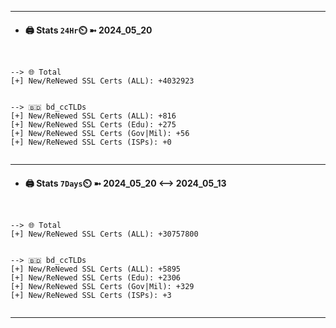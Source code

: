 

---
- #### 🖨️ **Stats** `24Hr`⏲️ ➼ 2024_05_20
```console


--> 🌐 Total
[+] New/ReNewed SSL Certs (ALL): +4032923


--> 🇧🇩 bd_ccTLDs
[+] New/ReNewed SSL Certs (ALL): +816
[+] New/ReNewed SSL Certs (Edu): +275
[+] New/ReNewed SSL Certs (Gov|Mil): +56
[+] New/ReNewed SSL Certs (ISPs): +0


```

---
- #### 🖨️ **Stats** `7Days`⏲️ ➼ 2024_05_20 <--> 2024_05_13
```console


--> 🌐 Total
[+] New/ReNewed SSL Certs (ALL): +30757800


--> 🇧🇩 bd_ccTLDs
[+] New/ReNewed SSL Certs (ALL): +5895
[+] New/ReNewed SSL Certs (Edu): +2306
[+] New/ReNewed SSL Certs (Gov|Mil): +329
[+] New/ReNewed SSL Certs (ISPs): +3


```

---


